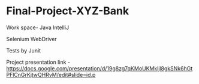# Final-Project-XYZ-Bank

Work space- Java IntelliJ

Selenium WebDriver

Tests by Junit

Project presentation link -https://docs.google.com/presentation/d/19g8zg7qKMoUKMkljl8gkSNk6hGtPFlCnGrKjtwQHRvM/edit#slide=id.p

